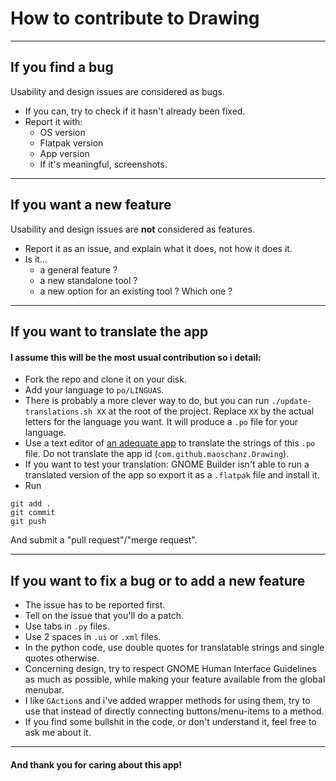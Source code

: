 # How to contribute to Drawing

----

## If you find a bug

Usability and design issues are considered as bugs.

- If you can, try to check if it hasn't already been fixed.
- Report it with:
	- OS version
	- Flatpak version
	- App version
	- If it's meaningful, screenshots.

----

## If you want a new feature

Usability and design issues are **not** considered as features.

- Report it as an issue, and explain what it does, not how it does it.
- Is it...
	- a general feature ?
	- a new standalone tool ?
	- a new option for an existing tool ? Which one ?

----

## If you want to translate the app

#### I assume this will be the most usual contribution so i detail:

- Fork the repo and clone it on your disk.
- Add your language to `po/LINGUAS`.
- There is probably a more clever way to do, but you can run `./update-translations.sh XX` at the root of the project. Replace `XX` by the actual letters for the language you want. It will produce a `.po` file for your language.
- Use a text editor of [an adequate app](https://flathub.org/apps/details/org.gnome.Gtranslator) to translate the strings of this `.po` file. Do not translate the app id (`com.github.maoschanz.Drawing`).
- If you want to test your translation: GNOME Builder isn't able to run a translated version of the app so export it as a `.flatpak` file and install it.
- Run
```
git add .
git commit
git push
```
And submit a "pull request"/"merge request".

----

## If you want to fix a bug or to add a new feature

<!-- TODO explain the structure of the code here ? -->

- The issue has to be reported first.
- Tell on the issue that you'll do a patch.
- Use tabs in `.py` files.
- Use 2 spaces in `.ui` or `.xml` files.
- In the python code, use double quotes for translatable strings and single quotes otherwise.
- Concerning design, try to respect GNOME Human Interface Guidelines as much as possible, while making your feature available from the global menubar.
- I like `GAction`s and i've added wrapper methods for using them, try to use that instead of directly connecting buttons/menu-items to a method.
- If you find some bullshit in the code, or don't understand it, feel free to ask me about it.

----

#### And thank you for caring about this app!

